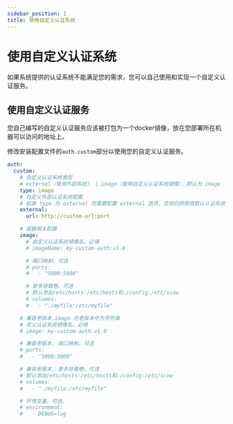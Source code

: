 ```yaml
---
sidebar_position: 1
title: 使用自定义认证系统
---
```


# 使用自定义认证系统

如果系统提供的认证系统不能满足您的需求，您可以自己使用和实现一个自定义认证服务。

## 使用自定义认证服务

您自己编写的自定义认证服务应该被打包为一个docker镜像，放在您部署所在机器可以访问的地址上。

修改安装配置文件的`auth.custom`部分以使用您的自定义认证服务。

```yaml title="install.yaml"
auth:
  custom:
    # 自定义认证系统类型
    # external（使用外部系统） | image（使用自定义认证系统镜像），默认为 image
    type: image
    # 自定义外部认证系统配置
    # 如果 type 为 external 则需要配置 external 选项，否则仍然使用默认认证系统 URL
    external:
      url: http://custom-url:port

    # 容器相关配置
    image:
      # 自定义认证系统镜像名。必填
      # imageName: my-custom-auth:v1.0

      # 端口映射。可选
      # ports:
      #   - "5000:5000"

      # 更多挂载卷。可选
      # 默认添加/etc/hosts:/etc/hosts和./config:/etc/scow
      # volumes:
      #   - "./myfile:/etc/myfile"

    # 兼容老版本,image 在老版本中为字符串
    # 定义认证系统镜像名。必填
    # image: my-custom-auth:v1.0

    # 兼容老版本, 端口映射。可选
    # ports:
    #   - "5000:5000"

    # 兼容老版本, 更多挂载卷。可选
    # 默认添加/etc/hosts:/etc/hosts和./config:/etc/scow
    # volumes:
    #   - "./myfile:/etc/myfile"

    # 环境变量，可选。
    # environment:
    #   - DEBUG=log
```
